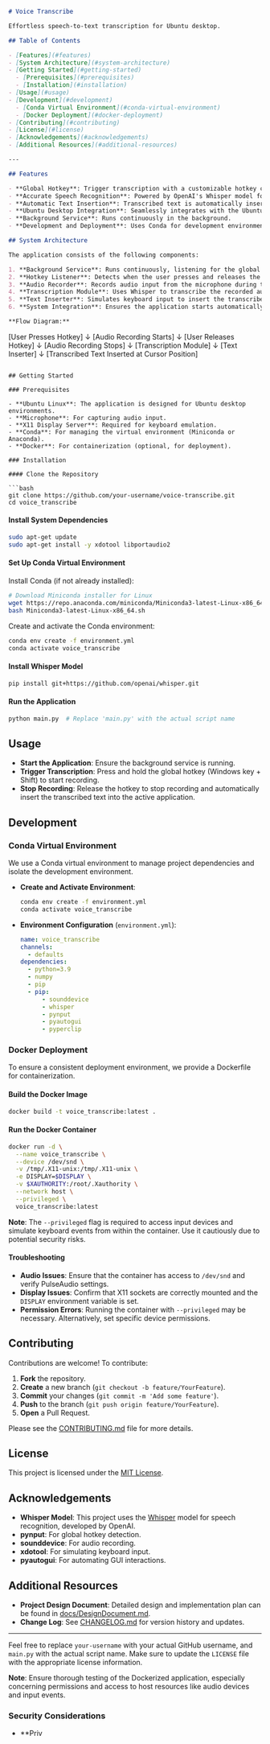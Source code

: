 ```markdown
# Voice Transcribe

Effortless speech-to-text transcription for Ubuntu desktop.

## Table of Contents

- [Features](#features)
- [System Architecture](#system-architecture)
- [Getting Started](#getting-started)
  - [Prerequisites](#prerequisites)
  - [Installation](#installation)
- [Usage](#usage)
- [Development](#development)
  - [Conda Virtual Environment](#conda-virtual-environment)
  - [Docker Deployment](#docker-deployment)
- [Contributing](#contributing)
- [License](#license)
- [Acknowledgements](#acknowledgements)
- [Additional Resources](#additional-resources)

---

## Features

- **Global Hotkey**: Trigger transcription with a customizable hotkey combination (Windows key + Shift).
- **Accurate Speech Recognition**: Powered by OpenAI's Whisper model for high-quality transcription.
- **Automatic Text Insertion**: Transcribed text is automatically inserted into any active application.
- **Ubuntu Desktop Integration**: Seamlessly integrates with the Ubuntu desktop environment.
- **Background Service**: Runs continuously in the background.
- **Development and Deployment**: Uses Conda for development environment and Docker for deployment.

## System Architecture

The application consists of the following components:

1. **Background Service**: Runs continuously, listening for the global hotkey.
2. **Hotkey Listener**: Detects when the user presses and releases the specified key combination.
3. **Audio Recorder**: Records audio input from the microphone during the hotkey press.
4. **Transcription Module**: Uses Whisper to transcribe the recorded audio.
5. **Text Inserter**: Simulates keyboard input to insert the transcribed text at the cursor's position.
6. **System Integration**: Ensures the application starts automatically and has the necessary permissions.

**Flow Diagram:**

```
[User Presses Hotkey]
         ↓
[Audio Recording Starts]
         ↓
[User Releases Hotkey]
         ↓
[Audio Recording Stops]
         ↓
    [Transcription Module]
         ↓
     [Text Inserter]
         ↓
[Transcribed Text Inserted at Cursor Position]
```

## Getting Started

### Prerequisites

- **Ubuntu Linux**: The application is designed for Ubuntu desktop environments.
- **Microphone**: For capturing audio input.
- **X11 Display Server**: Required for keyboard emulation.
- **Conda**: For managing the virtual environment (Miniconda or Anaconda).
- **Docker**: For containerization (optional, for deployment).

### Installation

#### Clone the Repository

```bash
git clone https://github.com/your-username/voice-transcribe.git
cd voice_transcribe
```

#### Install System Dependencies

```bash
sudo apt-get update
sudo apt-get install -y xdotool libportaudio2
```

#### Set Up Conda Virtual Environment

Install Conda (if not already installed):

```bash
# Download Miniconda installer for Linux
wget https://repo.anaconda.com/miniconda/Miniconda3-latest-Linux-x86_64.sh
bash Miniconda3-latest-Linux-x86_64.sh
```

Create and activate the Conda environment:

```bash
conda env create -f environment.yml
conda activate voice_transcribe
```

#### Install Whisper Model

```bash
pip install git+https://github.com/openai/whisper.git
```

#### Run the Application

```bash
python main.py  # Replace 'main.py' with the actual script name
```

## Usage

- **Start the Application**: Ensure the background service is running.
- **Trigger Transcription**: Press and hold the global hotkey (Windows key + Shift) to start recording.
- **Stop Recording**: Release the hotkey to stop recording and automatically insert the transcribed text into the active application.

## Development

### Conda Virtual Environment

We use a Conda virtual environment to manage project dependencies and isolate the development environment.

- **Create and Activate Environment**:

  ```bash
  conda env create -f environment.yml
  conda activate voice_transcribe
  ```

- **Environment Configuration** (`environment.yml`):

  ```yaml
  name: voice_transcribe
  channels:
    - defaults
  dependencies:
    - python=3.9
    - numpy
    - pip
    - pip:
        - sounddevice
        - whisper
        - pynput
        - pyautogui
        - pyperclip
  ```

### Docker Deployment

To ensure a consistent deployment environment, we provide a Dockerfile for containerization.

#### Build the Docker Image

```bash
docker build -t voice_transcribe:latest .
```

#### Run the Docker Container

```bash
docker run -d \
  --name voice_transcribe \
  --device /dev/snd \
  -v /tmp/.X11-unix:/tmp/.X11-unix \
  -e DISPLAY=$DISPLAY \
  -v $XAUTHORITY:/root/.Xauthority \
  --network host \
  --privileged \
  voice_transcribe:latest
```

**Note**: The `--privileged` flag is required to access input devices and simulate keyboard events from within the container. Use it cautiously due to potential security risks.

#### Troubleshooting

- **Audio Issues**: Ensure that the container has access to `/dev/snd` and verify PulseAudio settings.
- **Display Issues**: Confirm that X11 sockets are correctly mounted and the `DISPLAY` environment variable is set.
- **Permission Errors**: Running the container with `--privileged` may be necessary. Alternatively, set specific device permissions.

## Contributing

Contributions are welcome! To contribute:

1. **Fork** the repository.
2. **Create** a new branch (`git checkout -b feature/YourFeature`).
3. **Commit** your changes (`git commit -m 'Add some feature'`).
4. **Push** to the branch (`git push origin feature/YourFeature`).
5. **Open** a Pull Request.

Please see the [CONTRIBUTING.md](CONTRIBUTING.md) file for more details.

## License

This project is licensed under the [MIT License](LICENSE).

## Acknowledgements

- **Whisper Model**: This project uses the [Whisper](https://github.com/openai/whisper) model for speech recognition, developed by OpenAI.
- **pynput**: For global hotkey detection.
- **sounddevice**: For audio recording.
- **xdotool**: For simulating keyboard input.
- **pyautogui**: For automating GUI interactions.

## Additional Resources

- **Project Design Document**: Detailed design and implementation plan can be found in [docs/DesignDocument.md](docs/DesignDocument.md).
- **Change Log**: See [CHANGELOG.md](CHANGELOG.md) for version history and updates.

---

Feel free to replace `your-username` with your actual GitHub username, and `main.py` with the actual script name. Make sure to update the `LICENSE` file with the appropriate license information.

**Note**: Ensure thorough testing of the Dockerized application, especially concerning permissions and access to host resources like audio devices and input events.

### Security Considerations

- **Priv